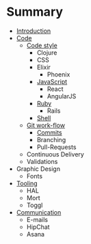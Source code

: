 # Summary

* [Introduction](README.md)
* [Code](code.md)
   * [Code style](code/style.md)
       * Clojure
       * CSS
       * Elixir
           * Phoenix
       * [JavaScript](code/style/js.md)
           * React
           * AngularJS
       * [Ruby](code/style/ruby.md)
           * Rails
       * [Shell](code/style/shell.md)
   * [Git work-flow](code/git.md)
       * [Commits](code/git/commits.md)
       * Branching
       * Pull-Requests
   * Continuous Delivery
   * Validations
* Graphic Design
   * Fonts
* [Tooling](tooling.md)
   * HAL
   * Mort
   * Toggl
* [Communication](communication.md)
   * E-mails
   * HipChat
   * Asana

